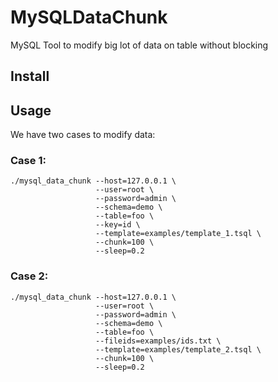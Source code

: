 # MySQLDataChunk
MySQL Tool to modify big lot of data on table without blocking

## Install

## Usage

We have two cases to modify data:

### Case 1:


```
./mysql_data_chunk --host=127.0.0.1 \
                   --user=root \
                   --password=admin \
                   --schema=demo \
                   --table=foo \
                   --key=id \
                   --template=examples/template_1.tsql \
                   --chunk=100 \
                   --sleep=0.2
```

### Case 2:

```
./mysql_data_chunk --host=127.0.0.1 \
                   --user=root \
                   --password=admin \
                   --schema=demo \
                   --table=foo \
                   --fileids=examples/ids.txt \
                   --template=examples/template_2.tsql \
                   --chunk=100 \
                   --sleep=0.2
```
